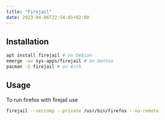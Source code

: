 ```yaml
---
title: "Firejail"
date: 2023-04-06T22:54:01+02:00
---
```


## Installation

```bash
apt install firejail # on Debian
emerge -av sys-apps/firejail # on Gentoo
pacman -S firejail # on Arch
```

## Usage

To run firefox with firejail use

```bash
firejail --seccomp --private /usr/bin/firefox --no-remote
```